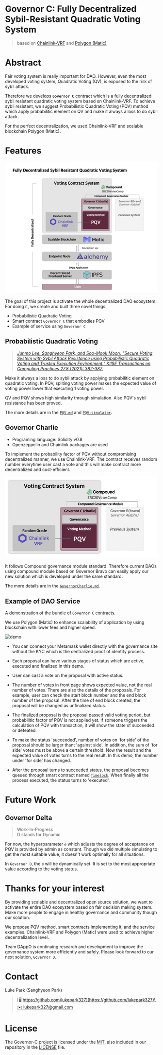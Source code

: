 # Governor C: Fully Decentralized Sybil-Resistant Quadratic Voting System

> based on [Chainlink-VRF](https://docs.chain.link/docs/chainlink-vrf/) and [Polygon (Matic)](https://polygon.technology)

# Abstract

Fair voting system is really important for DAO. However, even the most developed voting system, Quadratic Voting (QV), is exposed to the risk of sybil attack.

Therefore we develops **```Governor C```** contract which is a fully decentralized sybil resistant quadratic voting system based on Chainlink-VRF. To achieve sybil resistant, we suggest Probabilistic Quadratic Voting (PQV) method which apply probabilitic element on QV and make it always a loss to do sybil attack.

For the perfect decentralization, we used Chainlink-VRF and scalable blockchain Polygon (Matic).

# Features

![overview](docs/images/overview.png)

The goal of this project is activate the whole decentralized DAO ecosystem. For doing it, we create and built three novel things:

* Probabilistic Quadratic Voting
* Smart contract ```Governor C``` that embodies PQV
* Example of service using ```Governor C```

## Probabilistic Quadratic Voting

> [*Junmo Lee, Sanghyeon Park, and Soo-Mook Moon. "Secure Voting System with Sybil Attack Resistance using Probabilistic Quadratic Voting and Trusted Execution Environment." KIISE Transactions on Computing Practices 27.8 (2021): 382-387.*](https://www.dbpia.co.kr/Journal/articleDetail?nodeId=NODE10594648)

Make it always a loss to do sybil attack by applying probabilitic element on quadratic voting. In PQV, spliting voting power makes the expected value of voting power lower that executing 1 voting power.

QV and PQV shows high similarity through simulation. Also PQV's sybil resistance has been proved.

The more details are in the [`PQV.md`](./docs/PQV.md) and [`PQV-simulator`](https://github.com/Team-DAppO/PQV-simulator).

## Governor Charlie

* Programing language: Solidity v0.8
* Openzeppelin and Chainlink packages are used

To implement the probability factor of PQV without compromising decentralized manner, we use Chainlink-VRF. The contract receives random number everytime user cast a vote and this will make contract more decentralized and cost-efficient.

![Governor-C-overview](./docs/images/Governor_C_overview.png)

It follows Compound governance module standard. Therefore current DAOs using compound module based on Governor Bravo can easily apply our new solution which is developed under the same standard.

The more details are in the [`GovernorCharlie.md`](./docs/GovernorCharlie.md).

## Example of DAO Service

A demonstration of the bundle of `Governor C` contracts.

We use Polygon (Matic) to enhance scalability of application by using blockchain with lower fees and higher speed.

![demo](docs/images/governance_demo.gif)

* You can connect your Metamask wallet directly with the governance site without the KYC which is the centralized proof of identity process. 

* Each proposal can have various stages of status which are active, executed and finalized in this demo.

* User can cast a vote on the proposal with active status.

* The number of votes in front page shows expected value, not the real number of votes. There are also the details of the proposals. For example, user can check the start block number and the end block number of the proposal. After the time of end block created, the proposal will be changed as unfinalized status.

* The finalized proposal is the proposal passed valid voting period, but probabilitic factor of PQV is not applied yet. If someone triggers the calculation of PQV with transaction, it will show the state of succeeded or defeated. 

* To make the status 'succeeded', number of votes on 'for side' of the proposal should be larger thant 'against side'. In addition, the sum of 'for side' votes must be above a certain threshold. Now the result and the expected value of votes turns to the real result. In this demo, the number under 'for side' has changed.

* After the proposal turns to succeeded status, the proposal becomes queued through smart contract named [```Timelock```](./contracts/governance/Timelock.sol). When finally all the process executed, the status turns to 'executed'.

# Future Work

## Governor Delta

> Work-In-Progress\
> D stands for Dynamic

For now, the hyperparameter *`e`* which adjusts the degree of acceptance on PQV is provided by admin as constant. Though we did multiple simulating to get the most suitable value, it doesn't work optimally for all situations.

In `Governor D`, the *`e`* will be dynamically set. It is set to the most appropriate value according to the voting status.

# Thanks for your interest

By providing scalable and decentralized open source solution, we want to activate the entire DAO ecosystem based on fair decision making system. Make more people to engage in healthy governance and community though our solution.

We propose PQV method, smart contracts implementing it, and the service examples. Chainlink-VRF and Polygon (Matic) were used to achieve higher decentralization level.

Team DAppO is continuing research and development to improve the governance system more efficiently and safely. Please look forward to our next solution, `Governor D`.

# Contact

Luke Park (Sanghyeon Park)

> [🖥 https://github.com/lukepark327](https://github.com/lukepark327)\
> [✉️ lukepark327@gmail.com](mailto:lukepark327@gmail.com)

# License

The Governor-C project is licensed under the [MIT](https://opensource.org/licenses/MIT), also included in our repository in the [LICENSE](./LICENSE) file.

